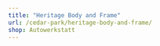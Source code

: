 ```yaml
---
title: "Heritage Body and Frame"
url: /cedar-park/heritage-body-and-frame/
shop: Autowerkstatt
---
```

